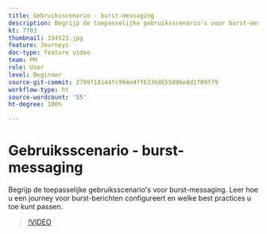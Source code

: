 ```yaml
---
title: Gebruiksscenario - burst-messaging
description: Begrijp de toepasselijke gebruiksscenario's voor burst-messaging. Leer hoe u een journey voor burst-berichten configureert en welke best practices u toe kunt passen.
kt: 7703
thumbnail: 334523.jpg
feature: Journeys
doc-type: feature video
team: PM
role: User
level: Beginner
source-git-commit: 2799f18144fc994e47f63368655006e8d1f09f79
workflow-type: ht
source-wordcount: '55'
ht-degree: 100%

---
```


# Gebruiksscenario - burst-messaging

Begrijp de toepasselijke gebruiksscenario&#39;s voor burst-messaging. Leer hoe u een journey voor burst-berichten configureert en welke best practices u toe kunt passen.

>[!VIDEO](https://video.tv.adobe.com/v/334523?quality=12)
